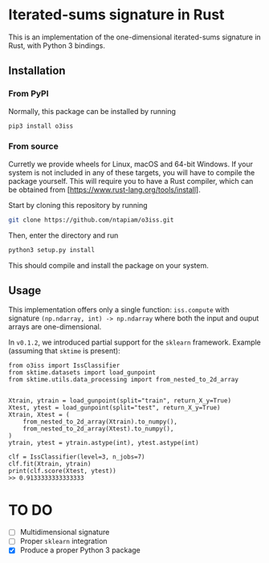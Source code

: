 # Iterated-sums signature in Rust

This is an implementation of the one-dimensional iterated-sums signature in Rust,
with Python 3 bindings.

## Installation
### From PyPI
Normally, this package can be installed by running
```bash
pip3 install o3iss
```

### From source
Curretly we provide wheels for Linux, macOS and 64-bit Windows.
If your system is not included in any of these targets, you will have to compile the package yourself.
This will require you to have a Rust compiler, which can be obtained from [https://www.rust-lang.org/tools/install].

Start by cloning this repository by running
```bash
git clone https://github.com/ntapiam/o3iss.git
```

Then, enter the directory and run
```bash
python3 setup.py install
```
This should compile and install the package on your system.

## Usage
This implementation offers only a single function: `iss.compute` with signature `(np.ndarray, int) -> np.ndarray`
where both the input and ouput arrays are one-dimensional.

In `v0.1.2`, we introduced partial support for the `sklearn` framework.
Example (assuming that `sktime` is present):
```python3
from o3iss import IssClassifier
from sktime.datasets import load_gunpoint
from sktime.utils.data_processing import from_nested_to_2d_array


Xtrain, ytrain = load_gunpoint(split="train", return_X_y=True)
Xtest, ytest = load_gunpoint(split="test", return_X_y=True)
Xtrain, Xtest = (
    from_nested_to_2d_array(Xtrain).to_numpy(),
    from_nested_to_2d_array(Xtest).to_numpy(),
)
ytrain, ytest = ytrain.astype(int), ytest.astype(int)

clf = IssClassifier(level=3, n_jobs=7)
clf.fit(Xtrain, ytrain)
print(clf.score(Xtest, ytest))
>> 0.9133333333333333
```

# TO DO
- [ ] Multidimensional signature
- [ ] Proper `sklearn` integration
- [x] Produce a proper Python 3 package
